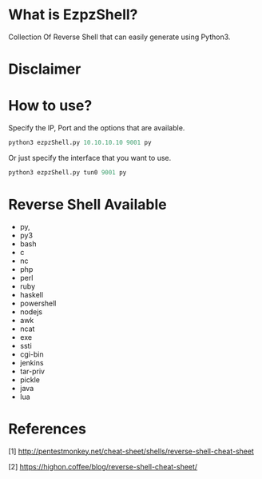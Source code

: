 # What is EzpzShell?

Collection Of Reverse Shell that can easily generate using Python3.

# Disclaimer


# How to use?

Specify the IP, Port and the options that are available.

```python
python3 ezpzShell.py 10.10.10.10 9001 py
```

Or just specify the interface that you want to use.

```python
python3 ezpzShell.py tun0 9001 py
```

# Reverse Shell Available

* py,
* py3
* bash
* c
* nc
* php
* perl
* ruby
* haskell
* powershell
* nodejs
* awk
* ncat
* exe
* ssti
* cgi-bin
* jenkins
* tar-priv
* pickle
* java
* lua

# References

[1] http://pentestmonkey.net/cheat-sheet/shells/reverse-shell-cheat-sheet

[2] https://highon.coffee/blog/reverse-shell-cheat-sheet/

